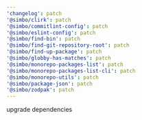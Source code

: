 ```yaml
---
'changelog': patch
'@simbo/clirk': patch
'@simbo/commitlint-config': patch
'@simbo/eslint-config': patch
'@simbo/find-bin': patch
'@simbo/find-git-repository-root': patch
'@simbo/find-up-package': patch
'@simbo/globby-has-matches': patch
'@simbo/monorepo-packages-list': patch
'@simbo/monorepo-packages-list-cli': patch
'@simbo/monorepo-utils': patch
'@simbo/package-json': patch
'@simbo/zodpak': patch
---
```


upgrade dependencies
